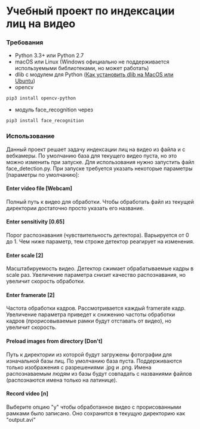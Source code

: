 # Учебный проект по индексации лиц на видео 

### Требования

  * Python 3.3+ или Python 2.7
  * macOS или Linux (Windows официально не поддерживается используемыми библиотеками, но может работать) 
  * dlib с модулем для Python ([Как установить dlib на MacOS или Ubuntu](https://gist.github.com/ageitgey/629d75c1baac34dfa5ca2a1928a7aeaf))
  * opencv
  ```bash
pip3 install opencv-python
```
  * модуль face_recognition через

```bash
pip3 install face_recognition
```
 
### Использование

Данный проект решает задачу индексации лиц на видео из файла и с вебкамеры. По умолчанию база для текущего видео пуста, но это можно изменить при запуске. Для использования нужно запустить файл face_detection.py. 
При запуске требуется указать некоторые параметры [параметры по умолчанию]:

#### Enter video file [Webcam]
Полный путь к видео для обработки. Чтобы обработать файл из текущей директории достаточно просто указать его название.

#### Enter sensitivity [0.65]
Порог распознавания (чувствительность детектора). Варьируется от 0 до 1. Чем ниже параметр, тем строже детектор реагирует на изменения.

#### Enter scale [2]
Масштабируемость видео. Детектор сжимает обрабатываемые кадры в scale раз. Увеличение параметра снизит качество распознавания, но увеличит скорость обработки.

#### Enter framerate [2]
Частота обработки кадров. Рассмотривается каждый framerate кадр. Увеличение параметра приведет к снижению частоты обработки кадров (прорисовываемые рамки будут отставать от видео), но увеличит скорость.

#### Preload images from directory [Don't]
Путь к директории из которой будут загружены фотографии для изначальной базы лиц. По умолчанию база пуста. Поддерживаются только изображения с разрешениями .jpg и .png. Имена распознаваемым людям из базы будут совпадать с названиями файлов (распознаются имена только на латинице).

#### Record video [n]
Выберите опцию "y" чтобы обработанное видео с прорисованными рамками было записано. Оно сохранится в текущую директорию как "output.avi"  

